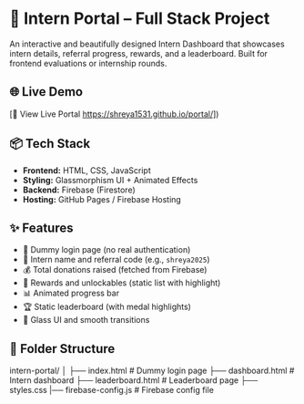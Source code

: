 # 🚀 Intern Portal – Full Stack Project

An interactive and beautifully designed Intern Dashboard that showcases intern details, referral progress, rewards, and a leaderboard. Built for frontend evaluations or internship rounds.

## 🌐 Live Demo

[🔗 View Live Portal  https://shreya1531.github.io/portal/])  

## 📦 Tech Stack

- **Frontend:** HTML, CSS, JavaScript  
- **Styling:** Glassmorphism UI + Animated Effects  
- **Backend:** Firebase (Firestore)  
- **Hosting:** GitHub Pages / Firebase Hosting  

## ✨ Features

- 🔐 Dummy login page (no real authentication)
- 🧑 Intern name and referral code (e.g., `shreya2025`)
- 💰 Total donations raised (fetched from Firebase)
- 🎁 Rewards and unlockables (static list with highlight)
- 📊 Animated progress bar
- 🏆 Static leaderboard (with medal highlights)
- 🎨 Glass UI and smooth transitions

## 📁 Folder Structure
intern-portal/
│
├── index.html # Dummy login page
├── dashboard.html # Intern dashboard
├── leaderboard.html # Leaderboard page
├── styles.css
|── firebase-config.js # Firebase config file

